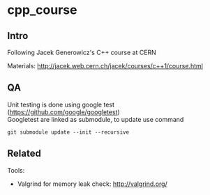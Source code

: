 # cpp_course

## Intro
Following Jacek Generowicz's C++ course at CERN

Materials: http://jacek.web.cern.ch/jacek/courses/c++1/course.html

## QA
Unit testing is done using google test (https://github.com/google/googletest)  
Googletest are linked as submodule, to update use command

    git submodule update --init --recursive

## Related

Tools:
- Valgrind for memory leak check: http://valgrind.org/

